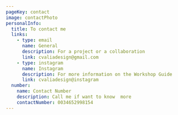 ```yaml
---
pageKey: contact
image: contactPhoto
personalInfo:
  title: To contact me
  links:
    - type: email
      name: General
      description: For a project or a collaboration
      link: cvaliadesign@gmail.com
    - type: instagram
      name: Instagram
      description: For more information on the Workshop Guide
      link: cvaliadesign@instagram
  number: 
    name: Contact Number
    description: Call me if want to know  more
    contactNumber: 0034652998154
---
```

